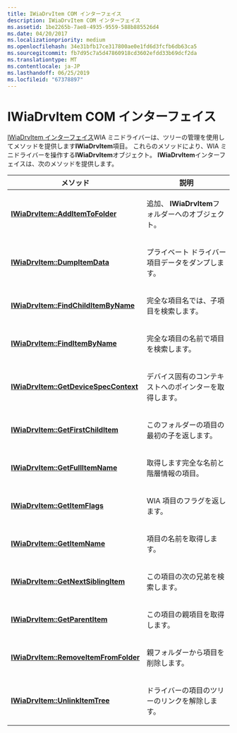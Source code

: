 ```yaml
---
title: IWiaDrvItem COM インターフェイス
description: IWiaDrvItem COM インターフェイス
ms.assetid: 1be2265b-7ae8-4935-9559-588b885526d4
ms.date: 04/20/2017
ms.localizationpriority: medium
ms.openlocfilehash: 34e31bfb17ce317800ae0e1fd6d3fcfb6db63ca5
ms.sourcegitcommit: fb7d95c7a5d47860918cd3602efdd33b69dcf2da
ms.translationtype: MT
ms.contentlocale: ja-JP
ms.lasthandoff: 06/25/2019
ms.locfileid: "67378897"
---
```

# <a name="iwiadrvitem-com-interface"></a>IWiaDrvItem COM インターフェイス





[IWiaDrvItem インターフェイス](https://docs.microsoft.com/windows-hardware/drivers/ddi/content/wiamindr_lh/nn-wiamindr_lh-iwiadrvitem)WIA ミニドライバーは、ツリーの管理を使用してメソッドを提供します**IWiaDrvItem**項目。 これらのメソッドにより、WIA ミニドライバーを操作する**IWiaDrvItem**オブジェクト。 **IWiaDrvItem**インターフェイスは、次のメソッドを提供します。

<table>
<colgroup>
<col width="50%" />
<col width="50%" />
</colgroup>
<thead>
<tr class="header">
<th>メソッド</th>
<th>説明</th>
</tr>
</thead>
<tbody>
<tr class="odd">
<td><p><a href="https://docs.microsoft.com/windows-hardware/drivers/ddi/content/wiamindr_lh/nf-wiamindr_lh-iwiadrvitem-additemtofolder" data-raw-source="[&lt;strong&gt;IWiaDrvItem::AddItemToFolder&lt;/strong&gt;](https://docs.microsoft.com/windows-hardware/drivers/ddi/content/wiamindr_lh/nf-wiamindr_lh-iwiadrvitem-additemtofolder)"><strong>IWiaDrvItem::AddItemToFolder</strong></a></p></td>
<td><p>追加、 <strong>IWiaDrvItem</strong>フォルダーへのオブジェクト。</p></td>
</tr>
<tr class="even">
<td><p><a href="https://docs.microsoft.com/windows-hardware/drivers/ddi/content/wiamindr_lh/nf-wiamindr_lh-iwiadrvitem-dumpitemdata" data-raw-source="[&lt;strong&gt;IWiaDrvItem::DumpItemData&lt;/strong&gt;](https://docs.microsoft.com/windows-hardware/drivers/ddi/content/wiamindr_lh/nf-wiamindr_lh-iwiadrvitem-dumpitemdata)"><strong>IWiaDrvItem::DumpItemData</strong></a></p></td>
<td><p>プライベート ドライバー項目データをダンプします。</p></td>
</tr>
<tr class="odd">
<td><p><a href="https://docs.microsoft.com/windows-hardware/drivers/ddi/content/wiamindr_lh/nf-wiamindr_lh-iwiadrvitem-findchilditembyname" data-raw-source="[&lt;strong&gt;IWiaDrvItem::FindChildItemByName&lt;/strong&gt;](https://docs.microsoft.com/windows-hardware/drivers/ddi/content/wiamindr_lh/nf-wiamindr_lh-iwiadrvitem-findchilditembyname)"><strong>IWiaDrvItem::FindChildItemByName</strong></a></p></td>
<td><p>完全な項目名では、子項目を検索します。</p></td>
</tr>
<tr class="even">
<td><p><a href="https://docs.microsoft.com/windows-hardware/drivers/ddi/content/wiamindr_lh/nf-wiamindr_lh-iwiadrvitem-finditembyname" data-raw-source="[&lt;strong&gt;IWiaDrvItem::FindItemByName&lt;/strong&gt;](https://docs.microsoft.com/windows-hardware/drivers/ddi/content/wiamindr_lh/nf-wiamindr_lh-iwiadrvitem-finditembyname)"><strong>IWiaDrvItem::FindItemByName</strong></a></p></td>
<td><p>完全な項目の名前で項目を検索します。</p></td>
</tr>
<tr class="odd">
<td><p><a href="https://docs.microsoft.com/windows-hardware/drivers/ddi/content/wiamindr_lh/nf-wiamindr_lh-iwiadrvitem-getdevicespeccontext" data-raw-source="[&lt;strong&gt;IWiaDrvItem::GetDeviceSpecContext&lt;/strong&gt;](https://docs.microsoft.com/windows-hardware/drivers/ddi/content/wiamindr_lh/nf-wiamindr_lh-iwiadrvitem-getdevicespeccontext)"><strong>IWiaDrvItem::GetDeviceSpecContext</strong></a></p></td>
<td><p>デバイス固有のコンテキストへのポインターを取得します。</p></td>
</tr>
<tr class="even">
<td><p><a href="https://docs.microsoft.com/windows-hardware/drivers/ddi/content/wiamindr_lh/nf-wiamindr_lh-iwiadrvitem-getfirstchilditem" data-raw-source="[&lt;strong&gt;IWiaDrvItem::GetFirstChildItem&lt;/strong&gt;](https://docs.microsoft.com/windows-hardware/drivers/ddi/content/wiamindr_lh/nf-wiamindr_lh-iwiadrvitem-getfirstchilditem)"><strong>IWiaDrvItem::GetFirstChildItem</strong></a></p></td>
<td><p>このフォルダーの項目の最初の子を返します。</p></td>
</tr>
<tr class="odd">
<td><p><a href="https://docs.microsoft.com/windows-hardware/drivers/ddi/content/wiamindr_lh/nf-wiamindr_lh-iwiadrvitem-getfullitemname" data-raw-source="[&lt;strong&gt;IWiaDrvItem::GetFullItemName&lt;/strong&gt;](https://docs.microsoft.com/windows-hardware/drivers/ddi/content/wiamindr_lh/nf-wiamindr_lh-iwiadrvitem-getfullitemname)"><strong>IWiaDrvItem::GetFullItemName</strong></a></p></td>
<td><p>取得します完全な名前と階層情報の項目。</p></td>
</tr>
<tr class="even">
<td><p><a href="https://docs.microsoft.com/windows-hardware/drivers/ddi/content/wiamindr_lh/nf-wiamindr_lh-iwiadrvitem-getitemflags" data-raw-source="[&lt;strong&gt;IWiaDrvItem::GetItemFlags&lt;/strong&gt;](https://docs.microsoft.com/windows-hardware/drivers/ddi/content/wiamindr_lh/nf-wiamindr_lh-iwiadrvitem-getitemflags)"><strong>IWiaDrvItem::GetItemFlags</strong></a></p></td>
<td><p>WIA 項目のフラグを返します。</p></td>
</tr>
<tr class="odd">
<td><p><a href="https://docs.microsoft.com/windows-hardware/drivers/ddi/content/wiamindr_lh/nf-wiamindr_lh-iwiadrvitem-getitemname" data-raw-source="[&lt;strong&gt;IWiaDrvItem::GetItemName&lt;/strong&gt;](https://docs.microsoft.com/windows-hardware/drivers/ddi/content/wiamindr_lh/nf-wiamindr_lh-iwiadrvitem-getitemname)"><strong>IWiaDrvItem::GetItemName</strong></a></p></td>
<td><p>項目の名前を取得します。</p></td>
</tr>
<tr class="even">
<td><p><a href="https://docs.microsoft.com/windows-hardware/drivers/ddi/content/wiamindr_lh/nf-wiamindr_lh-iwiadrvitem-getnextsiblingitem" data-raw-source="[&lt;strong&gt;IWiaDrvItem::GetNextSiblingItem&lt;/strong&gt;](https://docs.microsoft.com/windows-hardware/drivers/ddi/content/wiamindr_lh/nf-wiamindr_lh-iwiadrvitem-getnextsiblingitem)"><strong>IWiaDrvItem::GetNextSiblingItem</strong></a></p></td>
<td><p>この項目の次の兄弟を検索します。</p></td>
</tr>
<tr class="odd">
<td><p><a href="https://docs.microsoft.com/windows-hardware/drivers/ddi/content/wiamindr_lh/nf-wiamindr_lh-iwiadrvitem-getparentitem" data-raw-source="[&lt;strong&gt;IWiaDrvItem::GetParentItem&lt;/strong&gt;](https://docs.microsoft.com/windows-hardware/drivers/ddi/content/wiamindr_lh/nf-wiamindr_lh-iwiadrvitem-getparentitem)"><strong>IWiaDrvItem::GetParentItem</strong></a></p></td>
<td><p>この項目の親項目を取得します。</p></td>
</tr>
<tr class="even">
<td><p><a href="https://docs.microsoft.com/windows-hardware/drivers/ddi/content/wiamindr_lh/nf-wiamindr_lh-iwiadrvitem-removeitemfromfolder" data-raw-source="[&lt;strong&gt;IWiaDrvItem::RemoveItemFromFolder&lt;/strong&gt;](https://docs.microsoft.com/windows-hardware/drivers/ddi/content/wiamindr_lh/nf-wiamindr_lh-iwiadrvitem-removeitemfromfolder)"><strong>IWiaDrvItem::RemoveItemFromFolder</strong></a></p></td>
<td><p>親フォルダーから項目を削除します。</p></td>
</tr>
<tr class="odd">
<td><p><a href="https://docs.microsoft.com/windows-hardware/drivers/ddi/content/wiamindr_lh/nf-wiamindr_lh-iwiadrvitem-unlinkitemtree" data-raw-source="[&lt;strong&gt;IWiaDrvItem::UnlinkItemTree&lt;/strong&gt;](https://docs.microsoft.com/windows-hardware/drivers/ddi/content/wiamindr_lh/nf-wiamindr_lh-iwiadrvitem-unlinkitemtree)"><strong>IWiaDrvItem::UnlinkItemTree</strong></a></p></td>
<td><p>ドライバーの項目のツリーのリンクを解除します。</p></td>
</tr>
</tbody>
</table>

 

 

 




